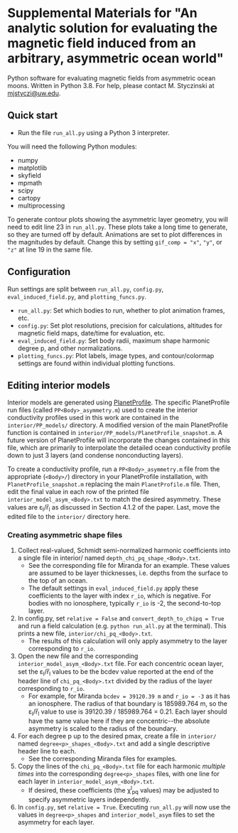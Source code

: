 # Supplemental Materials for "An analytic solution for evaluating the magnetic field induced from an arbitrary, asymmetric ocean world"
Python software for evaluating magnetic fields from asymmetric ocean moons. Written in Python 3.8. For help, please contact M. Styczinski at [mjstyczi@uw.edu](mailto:mjstyczi@uw.edu).

## Quick start
* Run the file `run_all.py` using a Python 3 interpreter.

You will need the following Python modules:
* numpy
* matplotlib
* skyfield
* mpmath
* scipy
* cartopy
* multiprocessing

To generate contour plots showing the asymmetric layer geometry, you will need to edit line 23 in `run_all.py`. These plots take a long time to generate, so they are turned off by default. Animations are set to plot differences in the magnitudes by default. Change this by setting `gif_comp = "x"`, `"y"`, or `"z"` at line 19 in the same file.

## Configuration
Run settings are split between `run_all.py`, `config.py`, `eval_induced_field.py`, and `plotting_funcs.py`.
* `run_all.py`: Set which bodies to run, whether to plot animation frames, etc.
* `config.py`: Set plot resolutions, precision for calculations, altitudes for magnetic field maps, date/time for evaluation, etc.
* `eval_induced_field.py`: Set body radii, maximum shape harmonic degree p, and other normalizations.
* `plotting_funcs.py`: Plot labels, image types, and contour/colormap settings are found within individual plotting functions.

## Editing interior models
Interior models are generated using [PlanetProfile](https://github.com/vancesteven/PlanetProfile). The specific PlanetProfile run files (called `PP<Body>_asymmetry.m`) used to create the interior conductivity profiles used in this work are contained in the `interior/PP_models/` directory. A modified version of the main PlanetProfile function is contained in `interior/PP_models/PlanetProfile_snapshot.m`. A future version of PlanetProfile will incorporate the changes contained in this file, which are primarily to interpolate the detailed ocean conductivity profile down to just 3 layers (and condense nonconducting layers).

To create a conductivity profile, run a `PP<Body>_asymmetry.m` file from the appropriate (`<Body>/`) directory in your PlanetProfile installation, with `PlanetProfile_snapshot.m` replacing the main `PlanetProfile.m` file. Then, edit the final value in each row of the printed file `interior_model_asym_<Body>.txt` to match the desired asymmetry. These values are ε<sub>l</sub>/r̅<sub>l</sub> as discussed in Section 4.1.2 of the paper. Last, move the edited file to the `interior/` directory here.

### Creating asymmetric shape files
1. Collect real-valued, Schmidt semi-normalized harmonic coefficients into a single file in interior/ named `depth_chi_pq_shape_<Body>.txt`.
   * See the corresponding file for Miranda for an example. These values are assumed to be layer thicknesses, i.e. depths from the surface to the top of an ocean.
   * The default settings in `eval_induced_field.py` apply these coefficients to the layer with index `r_io`, which is negative. For bodies with no ionosphere, typically `r_io` is -2, the second-to-top layer.
1. In config.py, set `relative = False` and `convert_depth_to_chipq = True` and run a field calculation (e.g. `python run_all.py` at the terminal). This prints a new file, `interior/chi_pq_<Body>.txt`.
   * The results of this calculation will only apply asymmetry to the layer corresponding to `r_io`.
1. Open the new file and the corresponding `interior_model_asym_<Body>.txt` file. For each concentric ocean layer, set the ε<sub>l</sub>/r̅<sub>l</sub> values to be the bcdev value reported at the end of the header line of `chi_pq_<Body>.txt` divided by the radius of the layer corresponding to `r_io`.
   * For example, for Miranda `bcdev = 39120.39 m` and `r_io = -3` as it has an ionosphere. The radius of that boundary is 185989.764 m, so the ε<sub>l</sub>/r̅<sub>l</sub> value to use is 39120.39 / 185989.764 = 0.21. Each layer should have the same value here if they are concentric--the absolute asymmetry is scaled to the radius of the boundary.
1. For each degree p up to the desired pmax, create a file in `interior/` named `degree<p>_shapes_<Body>.txt` and add a single descriptive header line to each.
   * See the corresponding Miranda files for examples.
1. Copy the lines of the `chi_pq_<Body>.txt` file for each harmonic *multiple times* into the corresponding `degree<p>_shapes` files, with one line for each layer in `interior_model_asym_<Body>.txt`.
   * If desired, these coefficients (the χ<sup>l</sup><sub>pq</sub> values) may be adjusted to specify asymmetric layers independently.
1. In `config.py`, set `relative = True`. Executing `run_all.py` will now use the values in `degree<p>_shapes` and `interior_model_asym` files to set the asymmetry for each layer.
